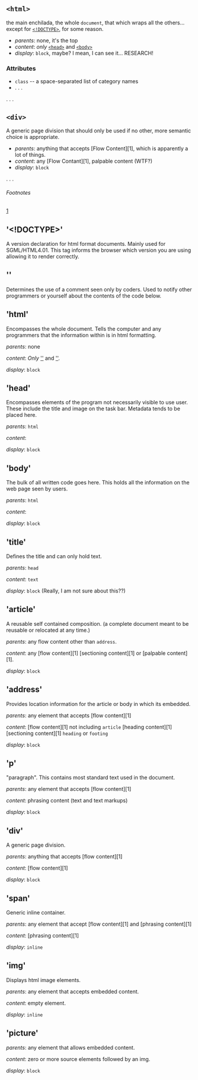 <!--Content from site -->

## `<html>`

the main enchilada, the whole `document`, that which wraps all the others... except for [`<!DOCTYPE>`](#doctype), for some reason.

* _parents_: none, it's the top
* _content_: _only_ [`<head>`](#head) and [`<body>`](#body)
* _display_: `block`, maybe? I mean, I can see it... RESEARCH!

### Attributes

* `class` -- a space-separated list of category names
* . . .

. . .

## `<div>`

A generic page division that should only be used if no other, more semantic choice is appropriate.

* _parents_: anything that accepts [Flow Content][1], which is apparently a lot of things.
* _content_: any [Flow Contant][1], palpable content (WTF?)
* _display_: `block`

. . .

###### Footnotes

[1](https://developer.mozilla.org/en-US/docs/Web/Guide/HTML/Content_categories#Flow_content)

<!--Self Created Content-->

## '<!DOCTYPE>'

A version declaration for html format documents.  Mainly used for SGML/HTML4.01.  This tag informs the browser which version you are using allowing it to render correctly.

## '<!-- -->'

Determines the use of a comment seen only by coders.  Used to notify other programmers or yourself about the contents of the code below.

## 'html'

Encompasses the whole document.  Tells the computer and any programmers that the information within is in html formatting.

_parents_: none

_content_: _Only_ ['<head>'](#head) and ['<body>'](#body).

_display_: `block`

## 'head'

Encompasses elements of the program not necessarily visible to use user.  These include the title and image on the task bar.  Metadata tends to be placed here.

_parents_: `html`

_content_:

_display_: `block`

## 'body'

The bulk of all written code goes here.  This holds all the information on the web page seen by users.

_parents_: `html`

_content_:

_display_: `block`

## 'title'

Defines the title and can only hold text.

_parents_: `head`

_content_: `text`

_display_: `block` (Really, I am not sure about this??)

## 'article'

A reusable self contained composition. (a complete document meant to be reusable or relocated at any time.)

_parents_:  any flow content other than `address`.

_content_:  any [flow content][1] [sectioning content][1] or [palpable content][1].

_display_:  `block`

## 'address'

Provides location information for the article or body in which its embedded.

_parents_:  any element that accepts [flow content][1]

_content_:  [flow content][1] not including `article` [heading content][1] [sectioning content][1] `heading` or `footing`

_display_:  `block`

## 'p'

"paragraph".  This contains most standard text used in the document.

_parents_:  any element that accepts [flow content][1]

_content_:  phrasing content (text and text markups)

_display_:  `block`

## 'div'

A generic page division.

_parents_:  anything that accepts [flow content][1]

_content_:  [flow content][1]

_display_:  `block`

## 'span'

Generic inline container.

_parents_:  any element that accept [flow content][1] and [phrasing content][1]

_content_:  [phrasing content][1]

_display_:  `inline`

## 'img'

Displays html image elements.

_parents_:  any element that accepts embedded content.

_content_:  empty element.

_display_:  `inline`

## 'picture'

_parents_:  any element that allows embedded content.

_content_:  zero or more source elements followed by an img.

_display_:  `block`
